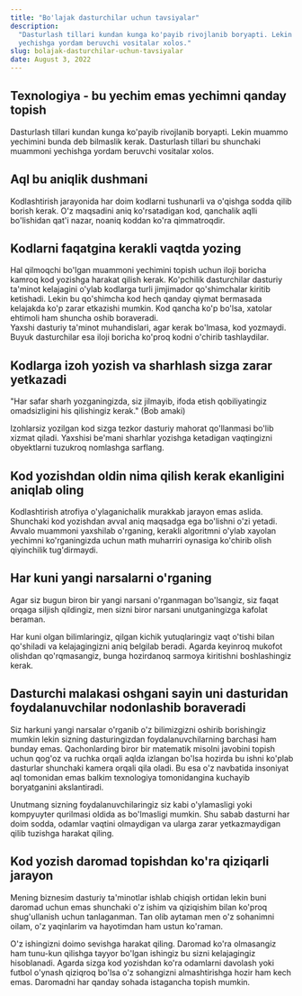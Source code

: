 ```yaml
---
title: "Bo'lajak dasturchilar uchun tavsiyalar"
description:
  "Dasturlash tillari kundan kunga ko'payib rivojlanib boryapti. Lekin muammo yechimini bunda deb bilmaslik kerak. Dasturlash tillari bu shunchaki muammoni
  yechishga yordam beruvchi vositalar xolos."
slug: bolajak-dasturchilar-uchun-tavsiyalar
date: August 3, 2022
---
```


## Texnologiya - bu yechim emas yechimni qanday topish

Dasturlash tillari kundan kunga ko'payib rivojlanib boryapti. Lekin muammo yechimini bunda deb bilmaslik kerak. Dasturlash tillari bu shunchaki muammoni
yechishga yordam beruvchi vositalar xolos.

## Aql bu aniqlik dushmani

Kodlashtirish jarayonida har doim kodlarni tushunarli va o'qishga sodda qilib borish kerak. O'z maqsadini aniq ko'rsatadigan kod, qanchalik aqlli bo'lishidan
qat'i nazar, noaniq koddan ko'ra qimmatroqdir.

## Kodlarni faqatgina kerakli vaqtda yozing

Hal qilmoqchi bo'lgan muammoni yechimini topish uchun iloji boricha kamroq kod yozishga harakat qilish kerak. Ko'pchilik dasturchilar dasturiy ta'minot
kelajagini o'ylab kodlarga turli jimjimador qo'shimchalar kiritib ketishadi. Lekin bu qo'shimcha kod hech qanday qiymat bermasada kelajakda ko'p zarar etkazishi
mumkin. Kod qancha ko'p bo'lsa, xatolar ehtimoli ham shuncha oshib boraveradi.  
Yaxshi dasturiy ta'minot muhandislari, agar kerak bo'lmasa, kod yozmaydi. Buyuk dasturchilar esa iloji boricha ko'proq kodni o'chirib tashlaydilar.

## Kodlarga izoh yozish va sharhlash sizga zarar yetkazadi

"Har safar sharh yozganingizda, siz jilmayib, ifoda etish qobiliyatingiz omadsizligini his qilishingiz kerak." (Bob amaki)

Izohlarsiz yozilgan kod sizga tezkor dasturiy mahorat qo'llanmasi bo'lib xizmat qiladi. Yaxshisi be'mani sharhlar yozishga ketadigan vaqtingizni obyektlarni
tuzukroq nomlashga sarflang.

## Kod yozishdan oldin nima qilish kerak ekanligini aniqlab oling

Kodlashtirish atrofiya o'ylaganichalik murakkab jarayon emas aslida. Shunchaki kod yozishdan avval aniq maqsadga ega bo'lishni o'zi yetadi. Avvalo muammoni
yaxshilab o'rganing, kerakli algoritmni o'ylab xayolan yechimni ko'rganingizda uchun math muharriri oynasiga ko'chirib olish qiyinchilik tug'dirmaydi.

## Har kuni yangi narsalarni o'rganing

Agar siz bugun biron bir yangi narsani o'rganmagan bo'lsangiz, siz faqat orqaga siljish qildingiz, men sizni biror narsani unutganingizga kafolat beraman.

Har kuni olgan bilimlaringiz, qilgan kichik yutuqlaringiz vaqt o'tishi bilan qo'shiladi va kelajagingizni aniq belgilab beradi. Agarda keyinroq mukofot olishdan
qo'rqmasangiz, bunga hozirdanoq sarmoya kiritishni boshlashingiz kerak.

## Dasturchi malakasi oshgani sayin uni dasturidan foydalanuvchilar nodonlashib boraveradi

Siz harkuni yangi narsalar o'rganib o'z bilimizgizni oshirib borishingiz mumkin lekin sizning dasturingizdan foydalanuvchilarning barchasi ham bunday emas.
Qachonlarding biror bir matematik misolni javobini topish uchun qog'oz va ruchka orqali aqlda izlangan bo'lsa hozirda bu ishni ko'plab dasturlar shunchaki
kamera orqali qila oladi. Bu esa o'z navbatida insoniyat aql tomonidan emas balkim texnologiya tomonidangina kuchayib boryatganini akslantiradi.

Unutmang sizning foydalanuvchilaringiz siz kabi o'ylamasligi yoki kompyuyter qurilmasi oldida as bo'lmasligi mumkin. Shu sabab dasturni har doim sodda, odamlar
vaqtini olmaydigan va ularga zarar yetkazmaydigan qilib tuzishga harakat qiling.

## Kod yozish daromad topishdan ko'ra qiziqarli jarayon

Mening biznesim dasturiy ta'minotlar ishlab chiqish ortidan lekin buni daromad uchun emas shunchaki o'z ishim va qiziqishim bilan ko'proq shug'ullanish uchun
tanlaganman. Tan olib aytaman men o'z sohanimni oilam, o'z yaqinlarim va hayotimdan ham ustun ko'raman.

O'z ishingizni doimo sevishga harakat qiling. Daromad ko'ra olmasangiz ham tunu-kun qilishga tayyor bo'lgan ishingiz bu sizni kelajagingiz hisoblanadi. Agarda
sizga kod yozishdan ko'ra odamlarni davolash yoki futbol o'ynash qiziqroq bo'lsa o'z sohangizni almashtirishga hozir ham kech emas. Daromadni har qanday sohada
istagancha topish mumkin.
